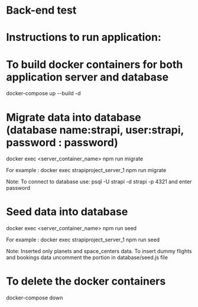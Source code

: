 # Back-end test

# Instructions to run application:

# To build docker containers for both application server and database
docker-compose up --build -d 



# Migrate data into database (database name:strapi, user:strapi, password : password)
docker exec <server_container_name> npm run migrate

For example : docker exec strapiproject_server_1 npm run migrate 

Note: To connect to database use:  psql -U strapi -d strapi -p 4321 and enter password

# Seed data into database
docker exec <server_container_name> npm run seed

For example : docker exec strapiproject_server_1 npm run seed 

Note: Inserted only planets and space_centers data. 
To insert dummy flights and bookings data uncomment the portion in database/seed.js file


# To delete the docker containers 
docker-compose down
